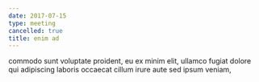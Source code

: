 ```yaml
---
date: 2017-07-15
type: meeting
cancelled: true
title: enim ad
---
```

commodo sunt voluptate proident, eu ex minim elit, ullamco fugiat dolore qui adipiscing laboris occaecat cillum irure aute sed ipsum veniam,